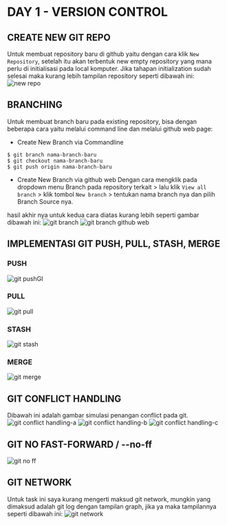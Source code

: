 # DAY 1 - VERSION CONTROL

## CREATE NEW GIT REPO
Untuk membuat repository baru di github yaitu dengan cara klik `New Repository`, setelah itu akan terbentuk new empty repository yang mana perlu di initialisasi pada local komputer. Jika tahapan initialization sudah selesai maka kurang lebih tampilan repository seperti dibawah ini:
![new repo](https://github.com/netng/alta-training/blob/development/day-1/version-control/assets/day%201%20-%20git/git-repo.png)

## BRANCHING
Untuk membuat branch baru pada existing repository, bisa dengan beberapa cara yaitu melalui command line dan melalui github web page:

- Create New Branch via Commandline
```
$ git branch nama-branch-baru
$ git checkout nama-branch-baru
$ git push origin nama-branch-baru
```

- Create New Branch via github web
Dengan cara mengklik pada dropdown menu Branch pada repository terkait > lalu klik `View all branch` > klik tombol `New branch` > tentukan nama branch nya dan pilih Branch Source nya.

hasil akhir nya untuk kedua cara diatas kurang lebih seperti gambar dibawah ini:
![git branch](https://github.com/netng/alta-training/blob/development/day-1/version-control/assets/day%201%20-%20git/new-branch.png)
![git branch github web](https://github.com/netng/alta-training/blob/development/day-1/version-control/assets/day%201%20-%20git/git-branch-on-github-web.png)

## IMPLEMENTASI GIT PUSH, PULL, STASH, MERGE
### PUSH
![git push](https://github.com/netng/alta-training/blob/development/day-1/version-control/assets/day%201%20-%20git/git-push.png)GI

### PULL
![git pull](https://github.com/netng/alta-training/blob/development/day-1/version-control/assets/day%201%20-%20git/git-pull.png)


### STASH
![git stash](https://github.com/netng/alta-training/blob/development/day-1/version-control/assets/day%201%20-%20git/git-stash.png)

### MERGE
![git merge](https://github.com/netng/alta-training/blob/development/day-1/version-control/assets/day%201%20-%20git/merging.png)


## GIT CONFLICT HANDLING
Dibawah ini adalah gambar simulasi penangan conflict pada git.
![git conflict handling-a](https://github.com/netng/alta-training/blob/development/day-1/version-control/assets/day%201%20-%20git/conflict-a.png)
![git conflict handling-b](https://github.com/netng/alta-training/blob/development/day-1/version-control/assets/day%201%20-%20git/conflict-b.png)
![git conflict handling-c](https://github.com/netng/alta-training/blob/development/day-1/version-control/assets/day%201%20-%20git/conflict-c.png)

## GIT NO FAST-FORWARD / --no-ff
![git no ff](https://github.com/netng/alta-training/blob/development/day-1/version-control/assets/day%201%20-%20git/git-merge-no-ff.png)

## GIT NETWORK
Untuk task ini saya kurang mengerti maksud git network, mungkin yang dimaksud adalah git log dengan tampilan graph, jika ya maka tampilannya seperti dibawah ini:
![git network](https://github.com/netng/alta-training/blob/development/day-1/version-control/assets/day%201%20-%20git/git-network-graph.png)


